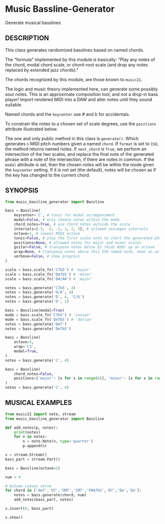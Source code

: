 # Music Bassline-Generator
Generate musical basslines

## DESCRIPTION

This class generates randomized basslines based on named chords.

The "formula" implemented by this module is basically: "Play any notes of the chord, modal chord scale, or chord-root scale (and drop any notes replaced by extended jazz chords)."

The chords recognized by this module, are those known to `music21`.

The logic and music theory implemented here, can generate some possibly sour notes. This is an approximate composition tool, and not a drop-in bass player! Import rendered MIDI into a DAW and alter notes until they sound suitable.

Named chords and the `keycenter` use # and b for accidentals.

To constrain the notes to a chosen set of scale degrees, use the `positions` attribute illustrated below.

The one and only public method in this class is `generate()`. Which generates `n` MIDI pitch numbers given a named `chord`. If `format` is set to `ISO`, the method returns named notes. If `next_chord` is `True`, we perform an intersection of the two scales, and replace the final note of the generated phrase with a note of the intersection, if there are notes in common. If the `modal` attribute is set, then the chosen notes will be within the mode given the `keycenter` setting. If it is not set (the default), notes will be chosen as if the key has changed to the current chord.

## SYNOPSIS
```python
from music_bassline_generator import Bassline

bass = Bassline(
    keycenter='C', # tonic for modal accompaniment
    modal=False, # only choose notes within the mode
    chord_notes=True, # use chord notes outside the scale
    intervals=[-3, -2, -1, 1, 2, 3], # allowed voicegen intervals
    octave=1, # lowest MIDI octave
    tonic=False, # play the first scale note to start the generated phrase
    positions=None, # allowed notes for major and minor scales
    guitar=False, # transpose notes below E1 (midi #28) up an octave
    wrap=None, # transpose notes above this ISO named note, down an octave
    verbose=False, # show progress
)

scale = bass.scale_fn('C7b5') # 'major'
scale = bass.scale_fn('Dm7b5') # 'minor'
scale = bass.scale_fn('D#/A#') # 'major'

notes = bass.generate('C7b5', 4)
notes = bass.generate('D/A', 4)
notes = bass.generate('D', 4, 'C/G')
notes = bass.generate('D', 1)

bass = Bassline(modal=True)
mode = bass.scale_fn('C7b5') # 'ionian'
mode = bass.scale_fn('Dm7b5') # 'dorian'
notes = bass.generate('Dm7')
notes = bass.generate('Dm7b5')

bass = Bassline(
    octave=3,
    wrap='C3',
    modal=True,
)
notes = bass.generate('C', 4)

bass = Bassline(
    chord_notes=False,
    positions={'major': [x for x in range(6)], 'minor': [x for x in range(6)]} # no 7ths!
)
notes = bass.generate('C', 4)
```

## MUSICAL EXAMPLES
```python
from music21 import note, stream
from music_bassline_generator import Bassline

def add_notes(p, notes):
    print(notes)
    for n in notes:
        n = note.Note(n, type='quarter')
        p.append(n)

s = stream.Stream()
bass_part = stream.Part()

bass = Bassline(octave=2)

num = 4

# Autumn Leaves verse
for chord in ['Am7','D7','GM7','CM7','F#m7b5','B7','Em','Em']:
    notes = bass.generate(chord, num)
    add_notes(bass_part, notes)

s.insert(0, bass_part)

s.show()
```
